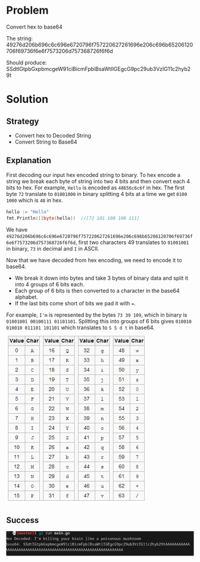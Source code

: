 # Problem

Convert hex to base64

The string:
49276d206b696c6c696e6720796f757220627261696e206c696b65206120706f69736f6e6f7573206d757368726f6f6d

Should produce:
SSdtIGtpbGxpbmcgeW91ciBicmFpbiBsaWtlIGEgcG9pc29ub3VzIG11c2hyb29t

# Solution

## Strategy

- Convert hex to Decoded String
- Convert String to Base64

## Explanation

First decoding our input hex encoded string to binary. To hex encode a string we break each byte of string into two 4 bits and then convert each 4 bits to hex. For example, `Hello` is encoded as `48656c6c6f` in hex. The first byte `72` translate to `01001000` in binary splitting 4 bits at a time we get `0100 1000` which is `48` in hex.

```go
hello := "Hello"
fmt.Println([]byte(hello))  //[72 101 108 108 111]
```

We have `49276d206b696c6c696e6720796f757220627261696e206c696b65206120706f69736f6e6f7573206d757368726f6f6d`, first two characters 49 translates to `01001001` in binary, `73` in decimal and `I` in ASCII.

Now that we have decoded from hex encoding, we need to encode it to base64.

- We break it down into bytes and take 3 bytes of binary data and split it into 4 groups of 6 bits each.
- Each group of 6 bits is then converted to a character in the base64 alphabet.
- If the last bits come short of bits we pad it with `=`.

For example, `I'm` is represented by the bytes `73 39 109`, which in binary is `01001001 00100111 01101101`. Splitting this into groups of 6 bits gives `010010 010010 011101 101101` which translates to `S S d t` in base64.

![Conversion Image](image.png)

## Success

![Decoded Image](decoded.png)
